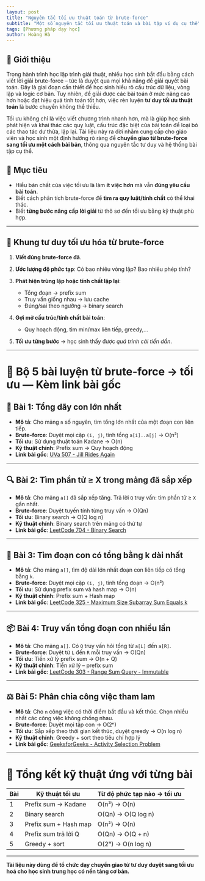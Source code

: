 ```yaml
---
layout: post
title: "Nguyên tắc tối ưu thuật toán từ brute-force"
subtitle: "Một số nguyên tắc tối ưu thuật toán và bài tập ví dụ cụ thể"
tags: [Phương pháp dạy học]
author: Hoàng Hà
---
```


## 📖 Giới thiệu

Trong hành trình học lập trình giải thuật, nhiều học sinh bắt đầu bằng cách viết lời giải brute-force – tức là duyệt qua mọi khả năng để giải quyết bài toán. Đây là giai đoạn cần thiết để học sinh hiểu rõ cấu trúc dữ liệu, vòng lặp và logic cơ bản. Tuy nhiên, để giải được các bài toán ở mức nâng cao hơn hoặc đạt hiệu quả tính toán tốt hơn, việc rèn luyện **tư duy tối ưu thuật toán** là bước chuyển không thể thiếu.

Tối ưu không chỉ là việc viết chương trình nhanh hơn, mà là giúp học sinh phát hiện và khai thác các quy luật, cấu trúc đặc biệt của bài toán để loại bỏ các thao tác dư thừa, lặp lại. Tài liệu này ra đời nhằm cung cấp cho giáo viên và học sinh một định hướng rõ ràng để **chuyển giao từ brute-force sang tối ưu một cách bài bản**, thông qua nguyên tắc tư duy và hệ thống bài tập cụ thể.

## 🎯 Mục tiêu

* Hiểu bản chất của việc tối ưu là làm **ít việc hơn** mà vẫn **đúng yêu cầu bài toán**.
* Biết cách phân tích brute-force để **tìm ra quy luật/tính chất** có thể khai thác.
* Biết **từng bước nâng cấp lời giải** từ thô sơ đến tối ưu bằng kỹ thuật phù hợp.

---

## 🧱 Khung tư duy tối ưu hóa từ brute-force

1. **Viết đúng brute-force đã**.
2. **Ước lượng độ phức tạp**: Có bao nhiêu vòng lặp? Bao nhiêu phép tính?
3. **Phát hiện trùng lặp hoặc tính chất lặp lại**:

   * Tổng đoạn → prefix sum
   * Truy vấn giống nhau → lưu cache
   * Đúng/sai theo ngưỡng → binary search
4. **Gợi mở cấu trúc/tính chất bài toán**:

   * Quy hoạch động, tìm min/max liên tiếp, greedy,...
5. **Tối ưu từng bước** → học sinh thấy được *quá trình cải tiến dần*.

---

# 🧪 Bộ 5 bài luyện từ brute-force → tối ưu — Kèm link bài gốc

## 🧮 Bài 1: Tổng dãy con lớn nhất

* **Mô tả**: Cho mảng `n` số nguyên, tìm tổng lớn nhất của một đoạn con liên tiếp.
* **Brute-force**: Duyệt mọi cặp `(i, j)`, tính tổng `a[i]..a[j]` → O(n³)
* **Tối ưu**: Sử dụng thuật toán Kadane → O(n)
* **Kỹ thuật chính**: Prefix sum → Quy hoạch động
* **Link bài gốc**: [UVa 507 - Jill Rides Again](https://onlinejudge.org/index.php?option=onlinejudge&page=show_problem&problem=448)

---

## 🔍 Bài 2: Tìm phần tử ≥ X trong mảng đã sắp xếp

* **Mô tả**: Cho mảng `a[]` đã sắp xếp tăng. Trả lời `Q` truy vấn: tìm phần tử ≥ `X` gần nhất.
* **Brute-force**: Duyệt tuyến tính từng truy vấn → O(Qn)
* **Tối ưu**: Binary search → O(Q log n)
* **Kỹ thuật chính**: Binary search trên mảng có thứ tự
* **Link bài gốc**: [LeetCode 704 - Binary Search](https://leetcode.com/problems/binary-search/)

---

## 🍬 Bài 3: Tìm đoạn con có tổng bằng k dài nhất

* **Mô tả**: Cho mảng `a[]`, tìm độ dài lớn nhất đoạn con liên tiếp có tổng bằng `k`.
* **Brute-force**: Duyệt mọi cặp `(i, j)`, tính tổng đoạn → O(n²)
* **Tối ưu**: Sử dụng prefix sum và hash map → O(n)
* **Kỹ thuật chính**: Prefix sum + Hash map
* **Link bài gốc**: [LeetCode 325 - Maximum Size Subarray Sum Equals k](https://leetcode.com/problems/maximum-size-subarray-sum-equals-k/)

---

## 📦 Bài 4: Truy vấn tổng đoạn con nhiều lần

* **Mô tả**: Cho mảng `a[]`. Có `Q` truy vấn hỏi tổng từ `a[L]` đến `a[R]`.
* **Brute-force**: Duyệt từ `L` đến `R` mỗi truy vấn → O(Qn)
* **Tối ưu**: Tiền xử lý prefix sum → O(n + Q)
* **Kỹ thuật chính**: Tiền xử lý – prefix sum
* **Link bài gốc**: [LeetCode 303 - Range Sum Query - Immutable](https://leetcode.com/problems/range-sum-query-immutable/)

---

## ⚖️ Bài 5: Phân chia công việc tham lam

* **Mô tả**: Cho `n` công việc có thời điểm bắt đầu và kết thúc. Chọn nhiều nhất các công việc không chồng nhau.
* **Brute-force**: Duyệt mọi tập con → O(2ⁿ)
* **Tối ưu**: Sắp xếp theo thời gian kết thúc, duyệt greedy → O(n log n)
* **Kỹ thuật chính**: Greedy + sort theo tiêu chí hợp lý
* **Link bài gốc**: [GeeksforGeeks - Activity Selection Problem](https://www.geeksforgeeks.org/activity-selection-problem-greedy-algo-1/)

---

# 📌 Tổng kết kỹ thuật ứng với từng bài

| Bài | Kỹ thuật tối ưu       | Từ độ phức tạp nào → tối ưu |
| --- | --------------------- | --------------------------- |
| 1   | Prefix sum → Kadane   | O(n³) → O(n)                |
| 2   | Binary search         | O(Qn) → O(Q log n)          |
| 3   | Prefix sum + Hash map | O(n²) → O(n)                |
| 4   | Prefix sum trả lời Q  | O(Qn) → O(Q + n)            |
| 5   | Greedy + sort         | O(2ⁿ) → O(n log n)          |

---

**Tài liệu này dùng để tổ chức dạy chuyển giao từ tư duy duyệt sang tối ưu hoá cho học sinh trung học có nền tảng cơ bản.**
